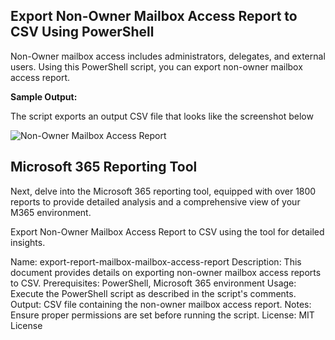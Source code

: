 ## Export Non-Owner Mailbox Access Report to CSV Using PowerShell

Non-Owner mailbox access includes administrators, delegates, and external users. Using this PowerShell script, you can export non-owner mailbox access report.

**Sample Output:**

The script exports an output CSV file that looks like the screenshot below

![Non-Owner Mailbox Access Report](https://github.com/krzyswo/MsAdmin)

## Microsoft 365 Reporting Tool
Next, delve into the Microsoft 365 reporting tool, equipped with over 1800 reports to provide detailed analysis and a comprehensive view of your M365 environment.

Export Non-Owner Mailbox Access Report to CSV using the tool for detailed insights.

Name: export-report-mailbox-mailbox-access-report
Description: This document provides details on exporting non-owner mailbox access reports to CSV.
Prerequisites: PowerShell, Microsoft 365 environment
Usage: Execute the PowerShell script as described in the script's comments.
Output: CSV file containing the non-owner mailbox access report.
Notes: Ensure proper permissions are set before running the script.
License: MIT License